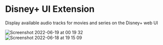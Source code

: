 # Disney+ UI Extension
Display available audio tracks for movies and series on the Disney+ web UI



![Screenshot 2022-06-19 at 00 19 32](https://user-images.githubusercontent.com/5119480/174458971-7f81906e-33ca-4bfa-9401-071f2347f8c4.png)
![Screenshot 2022-06-18 at 19 15 09](https://user-images.githubusercontent.com/5119480/174458992-73bfcea7-8832-4c1f-95cb-176388792f77.png)
